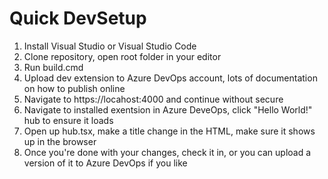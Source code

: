 # Quick DevSetup
1. Install Visual Studio or Visual Studio Code
1. Clone repository, open root folder in your editor
1. Run build.cmd
1. Upload dev extension to Azure DevOps account, lots of documentation on how to publish online
1. Navigate to https://locahost:4000 and continue without secure
1. Navigate to installed exentsion in Azure DeveOps, click "Hello World!" hub to ensure it loads
1. Open up hub.tsx, make a title change in the HTML, make sure it shows up in the browser
1. Once you're done with your changes, check it in, or you can upload a version of it to Azure DevOps if you like